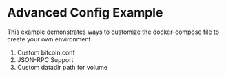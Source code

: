 # Advanced Config Example

This example demonstrates ways to customize the docker-compose file to create your own environment.

1. Custom bitcoin.conf
2. JSON-RPC Support
3. Custom datadir path for volume
